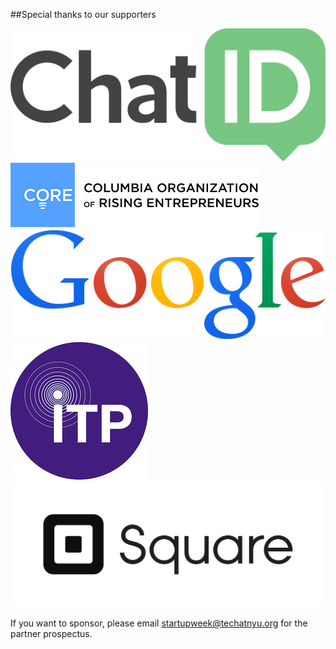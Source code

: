 ##Special thanks to our supporters

<img src="/lib/logos/chatid.png" alt="ChatID" class="two-n-plus-oneth three-n-plus-oneth" /><img src="/lib/logos/core.png" alt="CORE at Columbia" class="two-n-plus-oneth" /><img src="/lib/logos/google.png" alt="Google" class="two-n-plus-oneth" /><img src="/lib/logos/itp.png" alt="NYU ITP at Tisch" class="two-n-plus-oneth three-n-plus-oneth" /><img src="/lib/logos/square.png" alt="Square" class="two-n-plus-oneth" />

If you want to sponsor, please email [startupweek@techatnyu.org](mailto:startupweek@techatnyu.org) for the partner prospectus.
